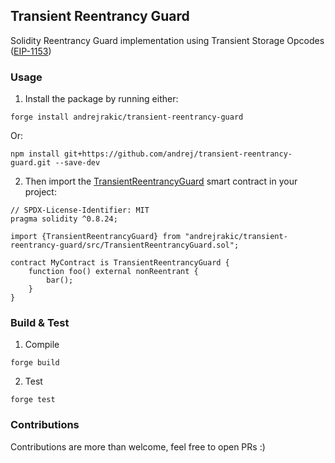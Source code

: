 ## Transient Reentrancy Guard

Solidity Reentrancy Guard implementation using Transient Storage Opcodes ([EIP-1153](https://eips.ethereum.org/EIPS/eip-1153))

### Usage

1. Install the package by running either:

```
forge install andrejrakic/transient-reentrancy-guard
```

Or:

```
npm install git+https://github.com/andrej/transient-reentrancy-guard.git --save-dev
```

2. Then import the [TransientReentrancyGuard](./src/TransientReentrancyGuard.sol) smart contract in your project:

```solidity
// SPDX-License-Identifier: MIT
pragma solidity ^0.8.24;

import {TransientReentrancyGuard} from "andrejrakic/transient-reentrancy-guard/src/TransientReentrancyGuard.sol";

contract MyContract is TransientReentrancyGuard {
    function foo() external nonReentrant {
        bar();
    }
}
```

### Build & Test

1. Compile

```
forge build
```

2. Test

```
forge test
```

### Contributions

Contributions are more than welcome, feel free to open PRs :)
